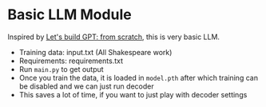 # Basic LLM Module

Inspired by [Let's build GPT: from scratch](https://www.youtube.com/watch?v=kCc8FmEb1nY), this is very basic LLM.

* Training data: input.txt (All Shakespeare work)
* Requirements: requirements.txt
* Run `main.py` to get output
* Once you train the data, it is loaded in `model.pth` after which training can be disabled and we can just run decoder
* This saves a lot of time, if you want to just play with decoder settings
